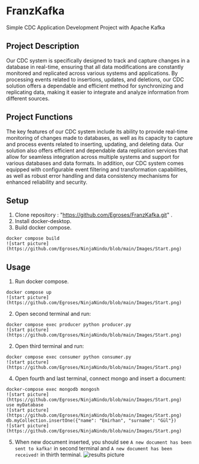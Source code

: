 # FranzKafka

Simple CDC Application Development Project with Apache Kafka


## Project Description

Our CDC system is specifically designed to track and capture changes in a database in real-time, ensuring that all data modifications are constantly monitored and replicated across various systems and applications. By processing events related to insertions, updates, and deletions, our CDC solution offers a dependable and efficient method for synchronizing and replicating data, making it easier to integrate and analyze information from different sources.

## Project Functions

The key features of our CDC system include its ability to provide real-time monitoring of changes made to databases, as well as its capacity to capture and process events related to inserting, updating, and deleting data. Our solution also offers efficient and dependable data replication services that allow for seamless integration across multiple systems and support for various databases and data formats. In addition, our CDC system comes equipped with configurable event filtering and transformation capabilities, as well as robust error handling and data consistency mechanisms for enhanced reliability and security.

## Setup

1. Clone repository : "https://github.com/Egroses/FranzKafka.git" .
2. Install docker-desktop.
3. Build docker compose.
```
docker compose build
![start picture](https://github.com/Egroses/NinjaNindo/blob/main/Images/Start.png)
```

## Usage

1. Run docker compose.
```
docker compose up
![start picture](https://github.com/Egroses/NinjaNindo/blob/main/Images/Start.png)
```

2. Open second terminal and run:

```
docker compose exec producer python producer.py
![start picture](https://github.com/Egroses/NinjaNindo/blob/main/Images/Start.png)
```

2. Open third terminal and run:
```
docker compose exec consumer python consumer.py
![start picture](https://github.com/Egroses/NinjaNindo/blob/main/Images/Start.png)
```

4. Open fourth and last terminal, connect mongo and insert a document:

```
docker-compose exec mongodb mongosh
![start picture](https://github.com/Egroses/NinjaNindo/blob/main/Images/Start.png)
use myDatabase
![start picture](https://github.com/Egroses/NinjaNindo/blob/main/Images/Start.png)
db.myCollection.insertOne({"name": "Emirhan", "surname": "Gül"})
![start picture](https://github.com/Egroses/NinjaNindo/blob/main/Images/Start.png)
```

5. When new document inserted, you should see `A new document has been sent to kafka!` in second terminal and `A new document has been received!` in thirth terminal.
![results picture]([https://github.com/Egroses/NinjaNindo/blob/main/Images/Start.png](https://github.com/Egroses/FranzKafka/blob/main/Images/Results.png)https://github.com/Egroses/FranzKafka/blob/main/Images/Results.png)
